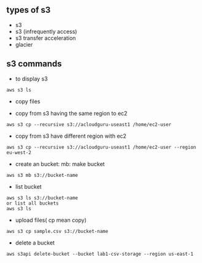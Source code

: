 ## types of s3
* s3
* s3 (infrequently access)
* s3 transfer acceleration
* glacier

## s3 commands

* to display s3

`
aws s3 ls
`

* copy files

* copy from s3 having the same region to ec2

`
aws s3 cp --recursive s3://acloudguru-useast1 /home/ec2-user
`

* copy from s3 have different region with ec2

`
aws s3 cp --recursive s3://acloudguru-useast1 /home/ec2-user --region eu-west-2
`

* create an bucket: mb: make bucket

`
aws s3 mb s3://bucket-name
`

* list bucket

```
aws s3 ls s3://bucket-name
or list all buckets
aws s3 ls
```

* upload files( cp mean copy)

`
aws s3 cp sample.csv s3://bucket-name
`

* delete a bucket

`
aws s3api delete-bucket --bucket lab1-csv-storage --region us-east-1
`

